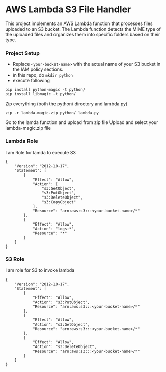 
# AWS Lambda S3 File Handler

This project implements an AWS Lambda function that processes files uploaded to an S3 bucket. The Lambda function detects the MIME type of the uploaded files and organizes them into specific folders based on their type.

### Project Setup
- Replace `<your-bucket-name>` with the actual name of your S3 bucket in the IAM policy sections.
- in this repo, do `mkdir python`
- execute following 
```
pip install python-magic -t python/
pip install libmagic -t python/
```
Zip everything (both the python/ directory and lambda.py)
```
zip -r lambda-magic.zip python/ lambda.py
```
Go to the lamda function and upload from zip file
Upload and select your lambda-magic.zip file

### Lambda Role
I am Role for lamda to execute S3
```
{
    "Version": "2012-10-17",
    "Statement": [
        {
            "Effect": "Allow",
            "Action": [
                "s3:GetObject",
                "s3:PutObject",
                "s3:DeleteObject",
                "s3:CopyObject"
            ],
            "Resource": "arn:aws:s3:::<your-bucket-name>/*"
        },
        {
            "Effect": "Allow",
            "Action": "logs:*",
            "Resource": "*"
        }
    ]
}

```
### S3 Role
I am role for S3 to invoke lambda

```
{
    "Version": "2012-10-17",
    "Statement": [
        {
            "Effect": "Allow",
            "Action": "s3:PutObject",
            "Resource": "arn:aws:s3:::<your-bucket-name>/*"
        },
        {
            "Effect": "Allow",
            "Action": "s3:GetObject",
            "Resource": "arn:aws:s3:::<your-bucket-name>/*"
        },
        {
            "Effect": "Allow",
            "Action": "s3:DeleteObject",
            "Resource": "arn:aws:s3:::<your-bucket-name>/*"
        }
    ]
}

```

